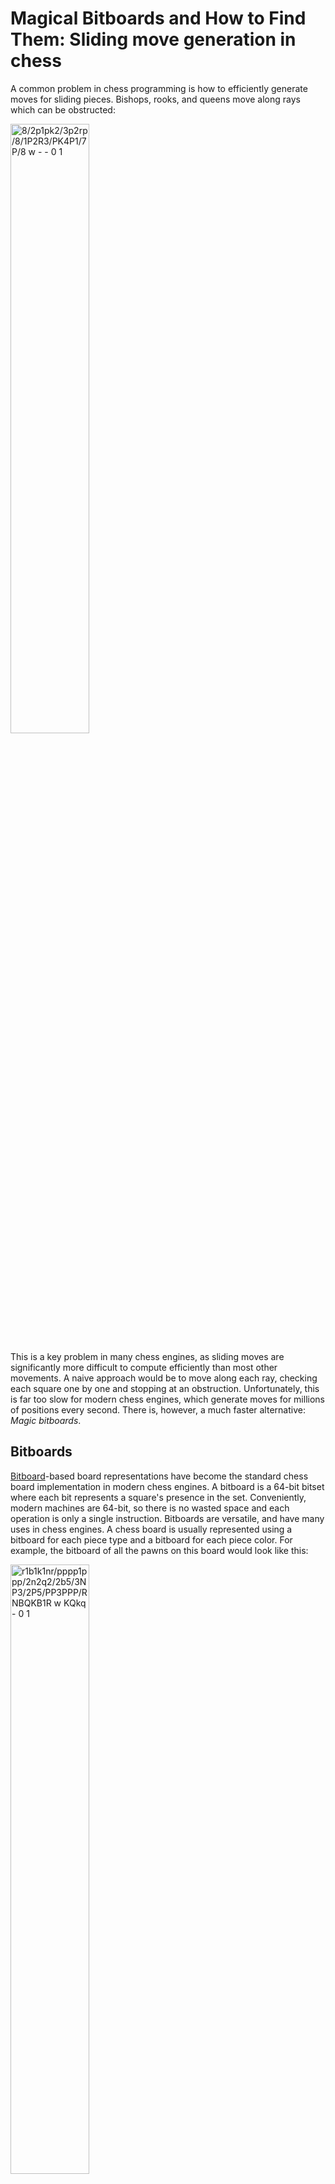 # Magical Bitboards and How to Find Them: Sliding move generation in chess
A common problem in chess programming is how to efficiently generate moves for sliding pieces. Bishops, rooks, and queens move along rays which can be obstructed:

<img src="img/slider_demo_board.svg" style="width: 50%;" alt="8/2p1pk2/3p2rp/8/1P2R3/PK4P1/7P/8 w - - 0 1">

This is a key problem in many chess engines, as sliding moves are significantly more difficult to compute efficiently than most other movements. A naive approach would be to move along each ray, checking each square one by one and stopping at an obstruction. Unfortunately, this is far too slow for modern chess engines, which generate moves for millions of positions every second. There is, however, a much faster alternative: *Magic bitboards*.

## Bitboards
[Bitboard](https://en.wikipedia.org/wiki/Bitboard)-based board representations have become the standard chess board implementation in modern chess engines. A bitboard is a 64-bit bitset where each bit represents a square's presence in the set. Conveniently, modern machines are 64-bit, so there is no wasted space and each operation is only a single instruction. Bitboards are versatile, and have many uses in chess engines. A chess board is usually represented using a bitboard for each piece type and a bitboard for each piece color. For example, the bitboard of all the pawns on this board would look like this:

<img src="img/bitboard_demo_board.svg" style="width: 50%;" alt="r1b1k1nr/pppp1ppp/2n2q2/2b5/3NP3/2P5/PP3PPP/RNBQKB1R w KQkq - 0 1">

```
. . . . . . . .
X X X X . X X X
. . . . . . . .
. . . . . . . .
. . . . X . . .
. . X . . . . .
X X . . . X X X
. . . . . . . .
```
There are a few advantages to storing pieces in a bitboard over the fairly obvious approach of an 8x8 array.
For one, bitboards provide efficient set operations through bit operators:
```rust
let white_pieces = board.colors(Color::White);
let pawns = board.pieces(Piece::Pawn);
let white_pawns = white_pieces & pawns;
```
This can make querying and modifying the board state significantly easier.
Another important trick is that as the board is now made of nice and compact numbers, you can do math on it.

<img src="img/xkcd_assigning_numbers.svg" style="background: white; width: 25%;" alt="Assigning Numbers" title="Gödel should do an article on which branches of math have the lowest average theorem number.">

## Doing math on it
Consider the A1 rook on this board:

<img src="img/a1_rook_board.svg" style="width: 50%;" alt="8/8/k1b5/p7/8/2K5/8/R4N1r w - - 0 1">

Here, the A5 pawn and the F1 knight are what are known as *blockers*, as they prevent the rook from moving to squares behind them. However, they differ slightly in that the rook may still move to the A5 square by capturing the pawn, but it cannot move to the F1 square since it cannot capture a friendly piece. Since this difference only affects whether the square the blocker is on is a valid place for the rook to move to, we can pretend that all blockers can be captured, and filter out moves that capture friendly pieces later. This means that blockers now only prevent the rook from moving to squares behind it, but not itself, which simplifies the problem significantly.

More generally, for any configuration of blockers, any pieces on the highlighted squares are capable of obstructing the rook's rays:

<img src="img/a1_rook_board_blockers.svg" style="width: 50%;" alt="8/8/k1b5/p7/8/2K5/8/R4N1r w - - 0 1">

Note that the A8 and H1 squares are not relevant, as they do not have any squares behind them to block.

These relevant squares can be represented as a bitmask over the occupied squares of the board:
```
. . . . . . . .
X . . . . . . .
X . . . . . . .
X . . . . . . .
X . . . . . . .
X . . . . . . .
X . . . . . . .
. X X X X X X .
```
Only pieces at these 12 bits affect the squares the A1 rook can move to. With that in mind, we can think of our goal as finding a function that maps these 2<sup>12</sup> (4096) distinct blocker configurations to their resulting set of moves. The most common tool for an efficient mapping is a lookup table, which is just an array that maps indexes to values. Lookup tables represent an extreme case of the space-time tradeoff; The result of every input to a function is calculated ahead of time and stored, reducing later computation to a single lookup. The sliding move function is difficult to compute, and 4096 entries is a fairly reasonable size for a lookup table. Unfortunately, the set of blocker configurations is spread out across almost the entire 64-bit range, making it completely unsuitable as an index. We need some way of reducing the range of the keys into something more compact.

The answer is a hash function. We can hash the blocker set to produce an index into the lookup table, much like a hash table. General-purpose hash tables require complex logic to handle hash collisions, where two different keys hash to the same index. In our case, however, we know all of the possible keys in advance. This allows us to construct a specialized [perfect hash function](https://en.wikipedia.org/wiki/Perfect_hash_function) which produces no collisions, allowing us to skip the complex logic for handling hash collisions.

In this case, we can use the function `(blockers * magic) >> (64 - index_bits)`, where `blockers = occupied & mask`. We apply a mask to get the relevant blockers, multiply it by a magic number to produce a hash, then shift down the top bits to produce an index into the hash table. We use the top bits because they can potentially be affected by any bit during the multiply, giving them the high entropy required of a good hash function.

This is done for each square and slider, using different magic numbers and index bits. In the end, we get 64 hash tables for the rook and 64 hash tables for the bishop, each mapping their relevant blockers to their move sets.

In code, this would look something like:
```rust
struct MagicEntry {
    mask: BitBoard,
    magic: u64,
    index_bits: u8,
}

const ROOK_MAGICS: &[MagicEntry; Square::NUM] = todo!();
const BISHOP_MAGICS: &[MagicEntry; Square::NUM] = todo!();

const ROOK_MOVES: &[&[BitBoard]; Square::NUM] = todo!();
const BISHOP_MOVES: &[&[BitBoard]; Square::NUM] = todo!();

fn magic_index(entry: &MagicEntry, blockers: BitBoard) -> usize {
    let blockers = blockers & entry.mask;
    let hash = blockers.0.wrapping_mul(entry.magic);
    let index = (hash >> (64 - entry.index_bits)) as usize;
    index
}

fn get_rook_moves(square: Square, blockers: BitBoard) -> BitBoard {
    let magic = &ROOK_MAGICS[square as usize];
    let moves = &ROOK_MOVES[square as usize];
    moves[magic_index(magic, blockers)]
}

fn get_bishop_moves(square: Square, blockers: BitBoard) -> BitBoard {
    let magic = &BISHOP_MAGICS[square as usize];
    let moves = &BISHOP_MOVES[square as usize];
    moves[magic_index(magic, blockers)]
}
```
Note that all of the code in this page will use certain wrapper types (`BitBoard`, `Square`) defined elsewhere. The code for them (and demo code for the rest of this page) can be found [here](https://github.com/analog-hors/magic-bitboards-demo).

## Finding the magics
Of course, this is all assuming we have such magic numbers. How do we find them?

As it turns out, the easiest way to find them is through automated trial and error. We simply generate a random candidate magic, then test if it correctly maps each input to the correct output in the hash table. This can be done by constructing the hash table and attempting to insert moves while verifying that no collisions happen. We can use the slow raycast approach mentioned at the start of the article to generate the correct output move set given the input blockers. This process is made significantly easier due to the existence of *constructive collisions*. Some blocker configurations map to the same moveset:

<img src="img/constructive_collisions_1.svg" style="width: 30%;" alt="3k4/3p4/8/8/1r1R1Pb1/3K4/3P4/8 w - - 0 1"><img src="img/constructive_collisions_2.svg" style="width: 30%;" alt="8/3p4/2k5/8/1r1R1P1n/3K4/3P4/8 w - - 0 1"><img src="img/constructive_collisions_3.svg" style="width: 30%;" alt="3k4/3p4/8/8/1r1R1P2/3K4/8/8 w - - 0 1">


It doesn't matter if any of these blocker configurations collide with each other, as it will still give the correct result. The more of these collisions there are, the fewer table slots we'll use, and the smaller our final table can be.
```rust
// Given a sliding piece and a square, finds a magic number that
// perfectly maps input blockers into its solution in a hash table
fn find_magic(
    slider: &Slider,
    square: Square,
    index_bits: u8,
) -> (MagicEntry, Vec<BitBoard>) {
    let mask = slider.relevant_blockers(square);
    loop {
        // Magics require a low number of active bits, so we AND
        // by two more random values to cut down on the bits set.
        let magic = random_u64() & random_u64() & random_u64();
        let magic_entry = MagicEntry { mask, magic, index_bits };
        if let Ok(table) = try_make_table(slider, square, &magic_entry) {
            return (magic_entry, table);
        }
    }
}

struct TableFillError;

// Attempt to fill in a hash table using a magic number.
// Fails if there are any non-constructive collisions.
fn try_make_table(
    slider: &Slider,
    square: Square,
    magic_entry: &MagicEntry,
) -> Result<Vec<BitBoard>, TableFillError> {
    let mut table = vec![BitBoard::EMPTY; 1 << entry.index_bits];
    // Iterate all configurations of blockers
    for blockers in subsets(magic_entry.mask) {
        let moves = slider.moves(square, blockers);
        let table_entry = &mut table[magic_index(magic_entry, blockers)];
        if table_entry.is_empty() {
            // Write to empty slot
            *table_entry = moves;
        } else if *table_entry != moves {
            // Having two different move sets in the same slot is a hash collision
            return Err(TableFillError);
        }
    }
    Ok(table)
}
```
There remains the question of how many index bits are required for a given square and slider type. A simple approach is to use the number of bits in the relevant blocker mask. Some square and slider configurations have magics that require fewer bits than in their masks, although finding such magics is computationally expensive. A list of such magics can be found [here](https://www.chessprogramming.org/Best_Magics_so_far).

## Implementation notes

### Storing index bits
While the magic hashing function is presented as `(blockers * magic) >> (64 - index_bits)`, most implementations store `64 - index_bits` instead of `index_bits`, eliminating a subtraction at runtime.

### Combined tables
In most implementations, each square's hash table is actually concatenated into one big table in the final code. To account for this, each magic gets an additional base offset to shift the index to the start of the relevant segment in the final table. This ends up looking like:
```rust
struct MagicEntry {
    mask: BitBoard,
    magic: u64,
    shift: u8,
    offset: u32,
}

const ROOK_MAGICS: &[MagicEntry; Square::NUM] = todo!();
const BISHOP_MAGICS: &[MagicEntry; Square::NUM] = todo!();

const ROOK_MOVES: &[BitBoard; Square::NUM] = todo!();
const BISHOP_MOVES: &[BitBoard; Square::NUM] = todo!();

fn magic_index(entry: &MagicEntry, blockers: BitBoard) -> usize {
    let blockers = blockers & entry.mask;
    let hash = blockers.0.wrapping_mul(entry.magic);
    let index = (hash >> entry.shift) as usize;
    entry.offset as usize + index
}

fn get_rook_moves(square: Square, blockers: BitBoard) -> BitBoard {
    let magic = &ROOK_MAGICS[square as usize];
    ROOK_MOVES[magic_index(magic, blockers)]
}

fn get_bishop_moves(square: Square, blockers: BitBoard) -> BitBoard {
    let magic = &BISHOP_MAGICS[square as usize];
    BISHOP_MOVES[magic_index(magic, blockers)]
}
```

### Hardcoding magics
As standard magic generation is usually quite fast, the entire magic generation routine can be performed during program startup and the generated magics and tables stored. However, more sophisticated magics may take significantly longer to generate, making such an approach impractical. In such cases, the generated magics are instead hardcoded as a constant. The table is then filled in using the magics as usual.

### Finding all subsets of a bitset
One part of magic generation involves iterating all subsets of the blocker mask to find all relevant configurations of blockers. This is commonly implemented using the [Carry-Rippler trick](https://www.chessprogramming.org/Traversing_Subsets_of_a_Set#All_Subsets_of_any_Set), a clever bit of bit magic:
```rust
let mut subset = 0;
loop {
    // Use `subset`...
    subset = subset.wrapping_sub(set) & set;
    if subset == 0 {
        break;
    }
}
```
This loop efficiently enumerates all subsets of some bitset. The magic happens here:
```rust
subset = subset.wrapping_sub(set) & set;
```
This step will take the current subset and find the next highest subset after it. It makes a little more sense in its expanded form:
```rust
subset |= !set;
subset += 1;
subset &= set;
```
To understand how this works, consider enumerating subsets of the bitset `00001111`. As all bits are contiguous, one can simply enumerate its subsets by counting from `00000000` to `00001111`. The carry-rippler extends this idea to non-contiguous sets by first filling in all bits that are *not* in the set. This bridges the gap between bits in the set, allowing carry bits to ripple through as if the set were contiguous. It then increments as usual before clearing all filler bits set in the first step.

As an example, let's assume that `set` is `01001100`, and `subset` is `0000100`.
The first step sets all bits that are *not* in `set`. `subset` is now:
```custom-carry-ripple
  F0FF00FF
| f0ff01ff
 [F0FF01FF]
```
Next, `subset` is incremented:
```custom-carry-ripple
  F0FF01FF
+ f0ff00fF
 [F0FF10ff]
```
Note how the last 4 bits change. The `1` ripples through the last 2 filler bits, as they have to be carried over to the next bit. Due to the filler bits, the carry always ripples through the unset bits in `set`.
Finally, all bits that are not in `set` are cleared:
```custom-carry-ripple
  f0ff10ff
& f1ff11ff
 [f0ff10ff]
```
This unsets all filler bits, and what we're left with is the "next" subset of `set`.

The expanded form can be reduced into its reduced form. The first OR can be replaced with an addition, as the unused bits are always 0.
```rust
subset += !set;
subset += 1;
subset &= set;
```
Due to [two's complement](https://en.wikipedia.org/wiki/Two%27s_complement), we can replace the NOT with negation minus 1.
```rust
subset += -set - 1;
subset += 1;
subset &= set;
```
Removing the now-redundant addition leaves:
```rust
subset -= set;
subset &= set;
```
or:
```rust
subset = (subset - set) & set;
```
Of course, Rust isn't particularly fond of overflows, so subtraction is replaced with `wrapping_sub`.

## Further improvements
Many flavours of magic bitboards exist, and there are many improvements that can be made to this implementation.

### Fixed-shift magic bitboards
[Fixed-shift magic bitboards](https://www.chessprogramming.org/Magic_Bitboards#Fixed_shift_Fancy) use the same shift for all squares, thus removing the lookup for the dynamic shift. They instead compensate for the shift by finding magics that naturally produce a reduced range of indexes in the output.

### Overlapping tables
Not every slot in the hash table for each square ends up being used, as the indexing function is not perfect. However, the tables produced by each square can be overlapped and combined into a single table to take advantage of such gaps in each square's individual tables. This overlapping can reduce the final table size significantly.

### Black magic bitboards
[Black magic bitboards](https://www.chessprogramming.org/Magic_Bitboards#Black_Magic_Bitboards) use an OR with a negated mask that sets all irrelevant blockers to `1` instead of removing them. For "white magics", it can be observed that the output index is always `0` when there are no relevant blockers, as `0 * magic` simply produces the hash `0`. This means that the minimum index produced by any white magic is always `0`. Black magics are always non-zero, and so do not have this bound on the minimum index. Thus, the output range of a black magic can be further reduced by maximizing the minimum index produced by the magic.

### `PEXT` bitboards
`PEXT` is an instruction from the BMI2 extension available on modern x86-64 CPUs. `PEXT` takes in an integer and a mask and extracts the bits located at the mask into a contiguous set of bits. It acts as a faster substitute to the magic index function, as it can produce an index by extracting blockers directly from the board using a mask. This variant is known as [`PEXT` bitboards](https://www.chessprogramming.org/BMI2#PEXTBitboards).

## Resources
- As mentioned earlier, an example implementation of magic bitboards can be found [here](https://github.com/analog-hors/magic-bitboards-demo).

- The code for the example implementation was partly derived from my own [`cozy-chess`](https://github.com/analog-hors/cozy-chess) library, which implements a complete high-performance legal move generation algorithm.

- The [Chess Programming Wiki](https://www.chessprogramming.org/Magic_Bitboards) is an excellent source of material for chess programming.

## Thanks
This page was edited and refined significantly with the help of [MinusKelvin](https://minuskelvin.net/).
The chess piece set used in the example boards is [Colin M.L. Burnett's piece set](https://en.wikipedia.org/wiki/User:Cburnett/GFDL_images/Chess).
